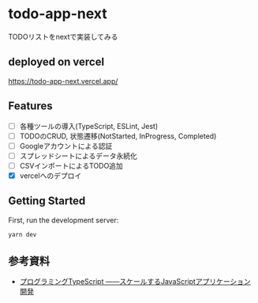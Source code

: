 # todo-app-next

TODOリストをnextで実装してみる

## deployed on vercel

https://todo-app-next.vercel.app/

## Features

- [ ] 各種ツールの導入(TypeScript, ESLint, Jest)
- [ ] TODOのCRUD, 状態遷移(NotStarted, InProgress, Completed)
- [ ] Googleアカウントによる認証
- [ ] スプレッドシートによるデータ永続化
- [ ] CSVインポートによるTODO追加
- [x] vercelへのデプロイ

## Getting Started

First, run the development server:

```bash
yarn dev
```

## 参考資料

- [プログラミングTypeScript ――スケールするJavaScriptアプリケーション開発](https://www.oreilly.co.jp/books/9784873119045/)